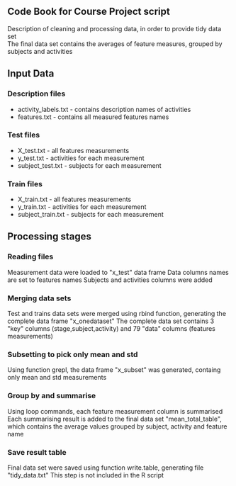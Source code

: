 ## Code Book for Course Project script

Description of cleaning and processing data, in order to provide tidy data set<br />
The final data set contains the averages of feature measures, grouped by subjects and activities

## Input Data

### Description files
* activity_labels.txt - contains description names of activities
* features.txt - contains all measured features names

### Test files
* X_test.txt - all features measurements
* y_test.txt - activities for each measurement
* subject_test.txt - subjects for each measurement

### Train files
* X_train.txt - all features measurements
* y_train.txt - activities for each measurement
* subject_train.txt - subjects for each measurement


## Processing stages

### Reading files
Measurement data were loaded to "x_test" data frame
Data columns names are set to features names
Subjects and activities columns were added

### Merging data sets
Test and trains data sets were merged using rbind function, generating the complete data frame "x_onedataset"
The complete data set contains 3 "key" columns (stage,subject,activity) and 79 "data" columns (features measurements)

### Subsetting to pick only mean and std
Using function grepl, the data frame "x_subset" was generated, containg only mean and std measurements

### Group by and summarise
Using loop commands, each feature measurement column is summarised
Each summarising result is added to the final data set "mean_total_table", which contains the average values grouped by subject, activity and feature name

### Save result table
Final data set were saved using function write.table, generating file "tidy_data.txt"
This step is not included in the R script


